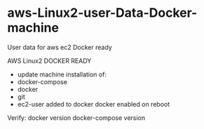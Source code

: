# aws-Linux2-user-Data-Docker-machine
User data for aws ec2 Docker ready


AWS Linux2  DOCKER READY
- update machine
installation of:
- docker-compose
- docker
- git
- ec2-user added to docker
docker enabled on reboot

Verify:
docker version
docker-compose version

